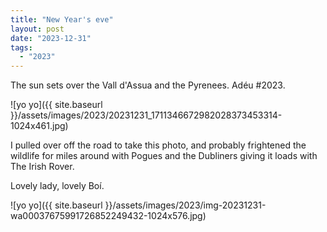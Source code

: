 ```yaml
---
title: "New Year's eve"
layout: post
date: "2023-12-31"
tags: 
  - "2023"
---
```


The sun sets over the Vall d'Assua and the Pyrenees. Adéu #2023.

![yo yo]({{ site.baseurl }}/assets/images/2023/20231231_1711346672982028373453314-1024x461.jpg)

I pulled over off the road to take this photo, and probably frightened the wildlife for miles around with Pogues and the Dubliners giving it loads with The Irish Rover.

Lovely lady, lovely Boí.

![yo yo]({{ site.baseurl }}/assets/images/2023/img-20231231-wa00037675991726852249432-1024x576.jpg)

